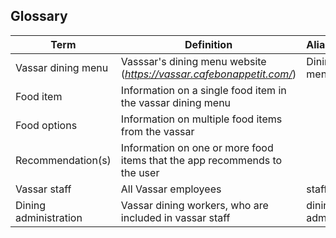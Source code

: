 ## Glossary 

| Term                  | Definition                                                                | Aliases      |
|-----------------------|---------------------------------------------------------------------------|--------------|
| Vassar dining menu    | Vasssar's dining menu website (*https://vassar.cafebonappetit.com/*)      | Dining menu  |
| Food item             | Information on a single food item in the vassar dining menu               |              |
| Food options          | Information on multiple food items from the vassar                        |              |
| Recommendation(s)     | Information on one or more food items that the app recommends to the user |              |
| Vassar staff          | All Vassar employees                                                      | staff        |
| Dining administration | Vassar dining workers, who are included in vassar staff                   | dining admin |
